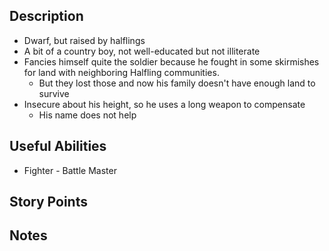 ## Description
- Dwarf, but raised by halflings
- A bit of a country boy, not well-educated but not illiterate
- Fancies himself quite the soldier because he fought in some skirmishes for land with neighboring Halfling communities.
	- But they lost those and now his family doesn't have enough land to survive
- Insecure about his height, so he uses a long weapon to compensate
	- His name does not help
## Useful Abilities
- Fighter - Battle Master
## Story Points

## Notes

